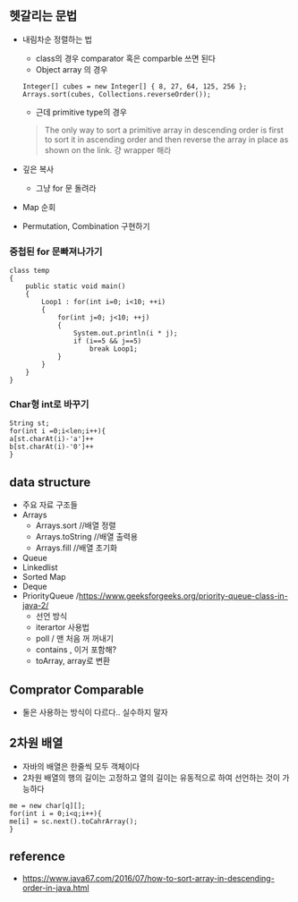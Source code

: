 ## 헷갈리는 문법
- 내림차순 정렬하는 법
  - class의 경우 comparator 혹은 comparble 쓰면 된다
  - Object array 의 경우
  ```
  Integer[] cubes = new Integer[] { 8, 27, 64, 125, 256 };
  Arrays.sort(cubes, Collections.reverseOrder());
  ```
  - 근데 primitive type의 경우
  > The only way to sort a primitive array in descending order is first to sort it in ascending order and then reverse the array in place as shown on the link.
  걍 wrapper 해라

- 깊은 복사
  - 그냥 for 문 돌려라 
- Map 순회 
- Permutation, Combination 구현하기

### 중첩된 for 문빠져나가기
```
class temp
{
	public static void main()
	{
		Loop1 : for(int i=0; i<10; ++i)
		{
			for(int j=0; j<10; ++j)
			{
				System.out.println(i * j);
				if (i==5 && j==5)
					break Loop1;
			}
		}
	}
}
```
### Char형 int로 바꾸기
```
String st;
for(int i =0;i<len;i++){
a[st.charAt(i)-'a']++
b[st.charAt(i)-'0']++
}
```

## data structure
- 주요 자료 구조들
- Arrays
  - Arrays.sort //배열 정렬
  - Arrays.toString //배열 출력용
  - Arrays.fill //배열 초기화
- Queue
- Linkedlist
- Sorted Map
- Deque
- PriorityQueue /https://www.geeksforgeeks.org/priority-queue-class-in-java-2/
  - 선언 방식
  - iterartor 사용법
  - poll / 맨 처음 꺼 꺼내기
  - contains , 이거 포함해?
  - toArray, array로 변환
  
## Comprator Comparable 
- 둘은 사용하는 방식이 다르다.. 실수하지 말자

## 2차원 배열
- 자바의 배열은 한줄씩 모두 객체이다
- 2차원 배열의 행의 길이는 고정하고 열의 길이는 유동적으로 하여 선언하는 것이 가능하다
```
me = new char[q][];
for(int i = 0;i<q;i++){
me[i] = sc.next().toCahrArray();
}
```

## reference
- https://www.java67.com/2016/07/how-to-sort-array-in-descending-order-in-java.html
